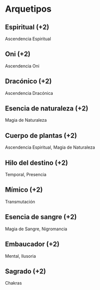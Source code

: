 # Arquetipos

## Espiritual (+2)

Ascendencia Espiritual

## Oni (+2)

Ascendencia Oni

## Dracónico (+2)

Ascendencia Dracónica

## Esencia de naturaleza (+2)

Magia de Naturaleza

## Cuerpo de plantas (+2)

Ascendencia Espiritual, Magia de Naturaleza

## Hilo del destino (+2)

Temporal, Presencia

## Mímico (+2)

Transmutación

## Esencia de sangre (+2)

Magia de Sangre, Nigromancia

## Embaucador (+2)

Mental, Ilusoria

## Sagrado (+2)

Chakras
